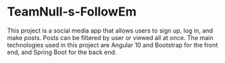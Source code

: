 # TeamNull-s-FollowEm

This project is a social media app that allows users to sign up, log in, and make posts. Posts can be filtered by user or viewed all at once.
The main technologies used in this project are Angular 10 and Bootstrap for the front end, and Spring Boot for the back end.
